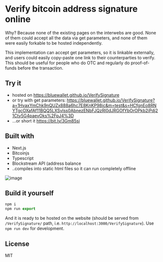 Verify bitcoin address signature online
=======================================

Why? Because none of the existing pages on the interwebs are good. None of them could accept all the data via get parameters, 
and none of them were easily forkable to be hosted independently.
    
This implementation can accept get parameters, so it is linkable externally, and users could easily copy-paste one link to their counterparties to verify. 
This should be useful for people who do OTC and regularly do proof-of-funds before the transaction.

Try it
------

* hosted on https://bluewallet.github.io/VerifySignature
* or try with get parameters: https://bluewallet.github.io/VerifySignature?a=1HvaxYmChk9nQUZx888a6hc7E8KnKP98ic&m=test&s=HCfgnEo8RNYTgcOXafAf11BQQ5LXSvlss0AbnezENbFJQzRl0dJRGOfYbOrOPkb2iPdj21Cty5G4paevOks%2FpJ4%3D
* ...or short it https://bit.ly/3Gm85si

Built with
----------

* Next.js
* Bitcoinjs
* Typescript
* Blockstream API (address balance 
* ..compiles into static html files so it can run completely offline

![image](https://user-images.githubusercontent.com/1913337/127367603-0bff2674-07f0-4a4f-846d-b3a6fc7860db.png)


Build it yourself
-----------------

```js
npm i
npm run export
```

And it is ready to be hosted on the website (should be served from `/VerifySignature/` path, i.e. `http://localhost:3000/VerifySignature`).
Use `npm run dev` for development.

License
-------

MIT
